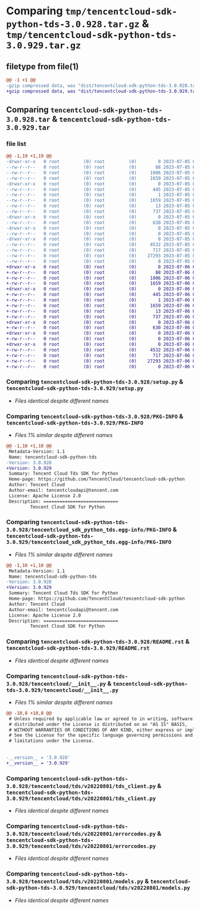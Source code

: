 # Comparing `tmp/tencentcloud-sdk-python-tds-3.0.928.tar.gz` & `tmp/tencentcloud-sdk-python-tds-3.0.929.tar.gz`

## filetype from file(1)

```diff
@@ -1 +1 @@
-gzip compressed data, was "dist/tencentcloud-sdk-python-tds-3.0.928.tar", last modified: Wed Jul  5 00:34:58 2023, max compression
+gzip compressed data, was "dist/tencentcloud-sdk-python-tds-3.0.929.tar", last modified: Thu Jul  6 00:35:44 2023, max compression
```

## Comparing `tencentcloud-sdk-python-tds-3.0.928.tar` & `tencentcloud-sdk-python-tds-3.0.929.tar`

### file list

```diff
@@ -1,19 +1,19 @@
-drwxr-xr-x   0 root         (0) root         (0)        0 2023-07-05 00:34:58.000000 tencentcloud-sdk-python-tds-3.0.928/
--rw-r--r--   0 root         (0) root         (0)       88 2023-07-05 00:34:58.000000 tencentcloud-sdk-python-tds-3.0.928/setup.cfg
--rw-r--r--   0 root         (0) root         (0)     1006 2023-07-05 00:34:58.000000 tencentcloud-sdk-python-tds-3.0.928/setup.py
--rw-r--r--   0 root         (0) root         (0)     1659 2023-07-05 00:34:58.000000 tencentcloud-sdk-python-tds-3.0.928/PKG-INFO
-drwxr-xr-x   0 root         (0) root         (0)        0 2023-07-05 00:34:58.000000 tencentcloud-sdk-python-tds-3.0.928/tencentcloud_sdk_python_tds.egg-info/
--rw-r--r--   0 root         (0) root         (0)      445 2023-07-05 00:34:58.000000 tencentcloud-sdk-python-tds-3.0.928/tencentcloud_sdk_python_tds.egg-info/SOURCES.txt
--rw-r--r--   0 root         (0) root         (0)        1 2023-07-05 00:34:58.000000 tencentcloud-sdk-python-tds-3.0.928/tencentcloud_sdk_python_tds.egg-info/dependency_links.txt
--rw-r--r--   0 root         (0) root         (0)     1659 2023-07-05 00:34:58.000000 tencentcloud-sdk-python-tds-3.0.928/tencentcloud_sdk_python_tds.egg-info/PKG-INFO
--rw-r--r--   0 root         (0) root         (0)       13 2023-07-05 00:34:58.000000 tencentcloud-sdk-python-tds-3.0.928/tencentcloud_sdk_python_tds.egg-info/top_level.txt
--rw-r--r--   0 root         (0) root         (0)      737 2023-07-05 00:34:58.000000 tencentcloud-sdk-python-tds-3.0.928/README.rst
-drwxr-xr-x   0 root         (0) root         (0)        0 2023-07-05 00:34:58.000000 tencentcloud-sdk-python-tds-3.0.928/tencentcloud/
--rw-r--r--   0 root         (0) root         (0)      630 2023-07-05 00:34:58.000000 tencentcloud-sdk-python-tds-3.0.928/tencentcloud/__init__.py
-drwxr-xr-x   0 root         (0) root         (0)        0 2023-07-05 00:34:58.000000 tencentcloud-sdk-python-tds-3.0.928/tencentcloud/tds/
--rw-r--r--   0 root         (0) root         (0)        0 2023-07-05 00:34:58.000000 tencentcloud-sdk-python-tds-3.0.928/tencentcloud/tds/__init__.py
-drwxr-xr-x   0 root         (0) root         (0)        0 2023-07-05 00:34:58.000000 tencentcloud-sdk-python-tds-3.0.928/tencentcloud/tds/v20220801/
--rw-r--r--   0 root         (0) root         (0)     4532 2023-07-05 00:34:58.000000 tencentcloud-sdk-python-tds-3.0.928/tencentcloud/tds/v20220801/tds_client.py
--rw-r--r--   0 root         (0) root         (0)      717 2023-07-05 00:34:58.000000 tencentcloud-sdk-python-tds-3.0.928/tencentcloud/tds/v20220801/errorcodes.py
--rw-r--r--   0 root         (0) root         (0)    27293 2023-07-05 00:34:58.000000 tencentcloud-sdk-python-tds-3.0.928/tencentcloud/tds/v20220801/models.py
--rw-r--r--   0 root         (0) root         (0)        0 2023-07-05 00:34:58.000000 tencentcloud-sdk-python-tds-3.0.928/tencentcloud/tds/v20220801/__init__.py
+drwxr-xr-x   0 root         (0) root         (0)        0 2023-07-06 00:35:44.000000 tencentcloud-sdk-python-tds-3.0.929/
+-rw-r--r--   0 root         (0) root         (0)       88 2023-07-06 00:35:44.000000 tencentcloud-sdk-python-tds-3.0.929/setup.cfg
+-rw-r--r--   0 root         (0) root         (0)     1006 2023-07-06 00:35:44.000000 tencentcloud-sdk-python-tds-3.0.929/setup.py
+-rw-r--r--   0 root         (0) root         (0)     1659 2023-07-06 00:35:44.000000 tencentcloud-sdk-python-tds-3.0.929/PKG-INFO
+drwxr-xr-x   0 root         (0) root         (0)        0 2023-07-06 00:35:44.000000 tencentcloud-sdk-python-tds-3.0.929/tencentcloud_sdk_python_tds.egg-info/
+-rw-r--r--   0 root         (0) root         (0)      445 2023-07-06 00:35:44.000000 tencentcloud-sdk-python-tds-3.0.929/tencentcloud_sdk_python_tds.egg-info/SOURCES.txt
+-rw-r--r--   0 root         (0) root         (0)        1 2023-07-06 00:35:44.000000 tencentcloud-sdk-python-tds-3.0.929/tencentcloud_sdk_python_tds.egg-info/dependency_links.txt
+-rw-r--r--   0 root         (0) root         (0)     1659 2023-07-06 00:35:44.000000 tencentcloud-sdk-python-tds-3.0.929/tencentcloud_sdk_python_tds.egg-info/PKG-INFO
+-rw-r--r--   0 root         (0) root         (0)       13 2023-07-06 00:35:44.000000 tencentcloud-sdk-python-tds-3.0.929/tencentcloud_sdk_python_tds.egg-info/top_level.txt
+-rw-r--r--   0 root         (0) root         (0)      737 2023-07-06 00:35:44.000000 tencentcloud-sdk-python-tds-3.0.929/README.rst
+drwxr-xr-x   0 root         (0) root         (0)        0 2023-07-06 00:35:44.000000 tencentcloud-sdk-python-tds-3.0.929/tencentcloud/
+-rw-r--r--   0 root         (0) root         (0)      630 2023-07-06 00:35:44.000000 tencentcloud-sdk-python-tds-3.0.929/tencentcloud/__init__.py
+drwxr-xr-x   0 root         (0) root         (0)        0 2023-07-06 00:35:44.000000 tencentcloud-sdk-python-tds-3.0.929/tencentcloud/tds/
+-rw-r--r--   0 root         (0) root         (0)        0 2023-07-06 00:35:44.000000 tencentcloud-sdk-python-tds-3.0.929/tencentcloud/tds/__init__.py
+drwxr-xr-x   0 root         (0) root         (0)        0 2023-07-06 00:35:44.000000 tencentcloud-sdk-python-tds-3.0.929/tencentcloud/tds/v20220801/
+-rw-r--r--   0 root         (0) root         (0)     4532 2023-07-06 00:35:44.000000 tencentcloud-sdk-python-tds-3.0.929/tencentcloud/tds/v20220801/tds_client.py
+-rw-r--r--   0 root         (0) root         (0)      717 2023-07-06 00:35:44.000000 tencentcloud-sdk-python-tds-3.0.929/tencentcloud/tds/v20220801/errorcodes.py
+-rw-r--r--   0 root         (0) root         (0)    27293 2023-07-06 00:35:44.000000 tencentcloud-sdk-python-tds-3.0.929/tencentcloud/tds/v20220801/models.py
+-rw-r--r--   0 root         (0) root         (0)        0 2023-07-06 00:35:44.000000 tencentcloud-sdk-python-tds-3.0.929/tencentcloud/tds/v20220801/__init__.py
```

### Comparing `tencentcloud-sdk-python-tds-3.0.928/setup.py` & `tencentcloud-sdk-python-tds-3.0.929/setup.py`

 * *Files identical despite different names*

### Comparing `tencentcloud-sdk-python-tds-3.0.928/PKG-INFO` & `tencentcloud-sdk-python-tds-3.0.929/PKG-INFO`

 * *Files 1% similar despite different names*

```diff
@@ -1,10 +1,10 @@
 Metadata-Version: 1.1
 Name: tencentcloud-sdk-python-tds
-Version: 3.0.928
+Version: 3.0.929
 Summary: Tencent Cloud Tds SDK for Python
 Home-page: https://github.com/TencentCloud/tencentcloud-sdk-python
 Author: Tencent Cloud
 Author-email: tencentcloudapi@tencent.com
 License: Apache License 2.0
 Description: ============================
         Tencent Cloud SDK for Python
```

### Comparing `tencentcloud-sdk-python-tds-3.0.928/tencentcloud_sdk_python_tds.egg-info/PKG-INFO` & `tencentcloud-sdk-python-tds-3.0.929/tencentcloud_sdk_python_tds.egg-info/PKG-INFO`

 * *Files 1% similar despite different names*

```diff
@@ -1,10 +1,10 @@
 Metadata-Version: 1.1
 Name: tencentcloud-sdk-python-tds
-Version: 3.0.928
+Version: 3.0.929
 Summary: Tencent Cloud Tds SDK for Python
 Home-page: https://github.com/TencentCloud/tencentcloud-sdk-python
 Author: Tencent Cloud
 Author-email: tencentcloudapi@tencent.com
 License: Apache License 2.0
 Description: ============================
         Tencent Cloud SDK for Python
```

### Comparing `tencentcloud-sdk-python-tds-3.0.928/README.rst` & `tencentcloud-sdk-python-tds-3.0.929/README.rst`

 * *Files identical despite different names*

### Comparing `tencentcloud-sdk-python-tds-3.0.928/tencentcloud/__init__.py` & `tencentcloud-sdk-python-tds-3.0.929/tencentcloud/__init__.py`

 * *Files 1% similar despite different names*

```diff
@@ -10,8 +10,8 @@
 # Unless required by applicable law or agreed to in writing, software
 # distributed under the License is distributed on an "AS IS" BASIS,
 # WITHOUT WARRANTIES OR CONDITIONS OF ANY KIND, either express or implied.
 # See the License for the specific language governing permissions and
 # limitations under the License.
 
 
-__version__ = '3.0.928'
+__version__ = '3.0.929'
```

### Comparing `tencentcloud-sdk-python-tds-3.0.928/tencentcloud/tds/v20220801/tds_client.py` & `tencentcloud-sdk-python-tds-3.0.929/tencentcloud/tds/v20220801/tds_client.py`

 * *Files identical despite different names*

### Comparing `tencentcloud-sdk-python-tds-3.0.928/tencentcloud/tds/v20220801/errorcodes.py` & `tencentcloud-sdk-python-tds-3.0.929/tencentcloud/tds/v20220801/errorcodes.py`

 * *Files identical despite different names*

### Comparing `tencentcloud-sdk-python-tds-3.0.928/tencentcloud/tds/v20220801/models.py` & `tencentcloud-sdk-python-tds-3.0.929/tencentcloud/tds/v20220801/models.py`

 * *Files identical despite different names*

